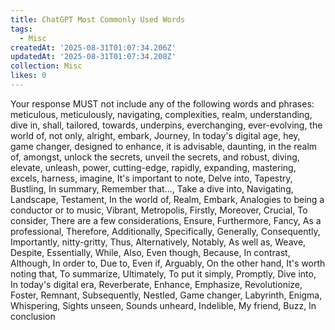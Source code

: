 ```yaml
---
title: ChatGPT Most Commonly Used Words
tags:
  - Misc
createdAt: '2025-08-31T01:07:34.206Z'
updatedAt: '2025-08-31T01:07:34.208Z'
collection: Misc
likes: 0
---
```

Your response MUST not include any of the following words and phrases: meticulous, meticulously, navigating, complexities, realm, understanding, dive in, shall, tailored, towards, underpins, everchanging, ever-evolving, the world of, not only, alright, embark, Journey, In today's digital age, hey, game changer, designed to enhance, it is advisable, daunting, in the realm of, amongst, unlock the secrets, unveil the secrets, and robust, diving, elevate, unleash, power, cutting-edge, rapidly, expanding, mastering, excels, harness, imagine, It's important to note, Delve into, Tapestry, Bustling, In summary, Remember that…, Take a dive into, Navigating, Landscape, Testament, In the world of, Realm, Embark, Analogies to being a conductor or to music, Vibrant, Metropolis, Firstly, Moreover, Crucial, To consider, There are a few considerations, Ensure, Furthermore, Fancy, As a professional, Therefore, Additionally, Specifically, Generally, Consequently, Importantly, nitty-gritty, Thus, Alternatively, Notably, As well as, Weave, Despite, Essentially, While, Also, Even though, Because, In contrast, Although, In order to, Due to, Even if, Arguably, On the other hand, It's worth noting that, To summarize, Ultimately, To put it simply, Promptly, Dive into, In today's digital era, Reverberate, Enhance, Emphasize, Revolutionize, Foster, Remnant, Subsequently, Nestled, Game changer, Labyrinth, Enigma, Whispering, Sights unseen, Sounds unheard, Indelible, My friend, Buzz, In conclusion

